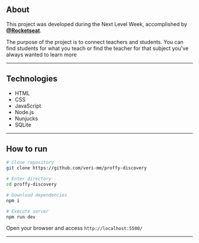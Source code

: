 ## About 

This project was developed during the Next Level Week, accomplished by **[@Rocketseat](https://github.com/Rocketseat)**.

The purpose of the project is to connect teachers and students. You can find students for what you teach or find the teacher for that subject you've always wanted to learn more

--- 

## Technologies

- HTML
- CSS
- JavaScript
- Node.js 
- Nunjucks 
- SQLite 

--- 

## How to run

```bash
# Clone repository
git clone https://github.com/veri-mm/proffy-discovery

# Enter directory
cd proffy-discovery

# Download dependencies
npm i

# Execute server
npm run dev
```

Open your browser and access `http://localhost:5500/`

---


